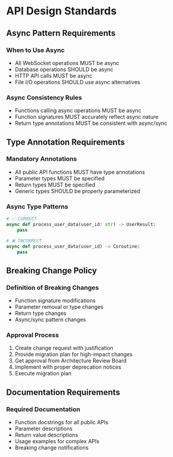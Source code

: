 # API Design Standards

## Async Pattern Requirements

### When to Use Async
- All WebSocket operations MUST be async
- Database operations SHOULD be async
- HTTP API calls MUST be async
- File I/O operations SHOULD use async alternatives

### Async Consistency Rules
- Functions calling async operations MUST be async
- Function signatures MUST accurately reflect async nature
- Return type annotations MUST be consistent with async/sync

## Type Annotation Requirements

### Mandatory Annotations
- All public API functions MUST have type annotations
- Parameter types MUST be specified
- Return types MUST be specified  
- Generic types SHOULD be properly parameterized

### Async Type Patterns
```python
# ✅ CORRECT
async def process_user_data(user_id: str) -> UserResult:
    pass

# ❌ INCORRECT
async def process_user_data(user_id) -> Coroutine:
    pass
```

## Breaking Change Policy

### Definition of Breaking Changes
- Function signature modifications
- Parameter removal or type changes
- Return type changes
- Async/sync pattern changes

### Approval Process
1. Create change request with justification
2. Provide migration plan for high-impact changes
3. Get approval from Architecture Review Board
4. Implement with proper deprecation notices
5. Execute migration plan

## Documentation Requirements

### Required Documentation
- Function docstrings for all public APIs
- Parameter descriptions
- Return value descriptions
- Usage examples for complex APIs
- Breaking change notifications
